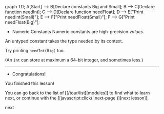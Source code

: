 <div id="chart" class="mermaid">
graph TD;
A[Start] --> B[Declare constants Big and Small];
B --> C[Declare function needInt];
C --> D[Declare function needFloat];
D --> E["Print needInt(Small)"];
E --> F["Print needFloat(Small)"];
F --> G["Print needFloat(Big)"];
</div>

* Numeric Constants
Numeric constants are high-precision _values_.

An untyped constant takes the type needed by its context.

Try printing `needInt(Big)` too.

(An `int` can store at maximum a 64-bit integer, and sometimes less.)

---------------------------------

* Congratulations!

You finished this lesson!

You can go back to the list of [[/tour/list][modules]] to find what to learn next, or continue with the [[javascript:click('.next-page')][next lesson]].

<a onclick="nextOpen();confetti()">next</a>
